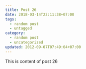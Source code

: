 ```yaml
---
title: Post 26
date: 2018-03-14T22:11:38+07:00
tags:
  - random post
  - untagged
category:
  - random post
  - uncategorized
updated: 2012-09-07T07:49:04+07:00
---
```

This is content of post 26